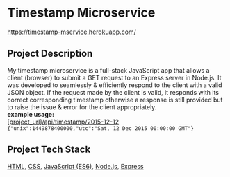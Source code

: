 # Timestamp Microservice 

https://timestamp-mservice.herokuapp.com/

## Project Description 
My timestamp microservice is a full-stack JavaScript app that allows a client (browser) to submit a GET request to an Express server in Node.js. It was developed to seamlessly & efficiently respond to the client with a valid JSON object. If the request made by the client is valid, it responds with its correct corresponding timestamp otherwise a response is still provided but to raise the issue & error for the client appropriately. 
</br>
<b>example usage:</b></br>
[[project_url]/api/timestamp/2015-12-12](https://timestamp-mservice.herokuapp.com/api/timestamp/2015-12-12)</br>`{"unix":1449878400000,"utc":"Sat, 12 Dec 2015 00:00:00 GMT"}`</br>

## Project Tech Stack 
[HTML](https://www.w3schools.com/html/),
[CSS](https://www.w3schools.com/css/),
[JavaScript (ES6)](https://www.w3schools.com/js/), 
[Node.js](https://nodejs.org/en/), 
[Express](https://expressjs.com/)  
